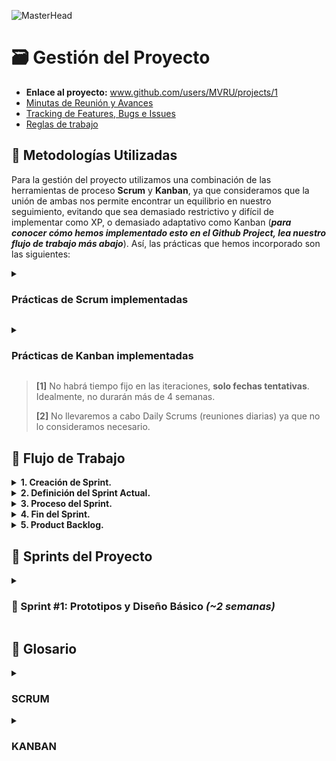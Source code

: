 ![MasterHead](https://github.com/AlejoRetamal/TP-DdeS/blob/main/docs/gesti%C3%B3n%20del%20proyecto/adjuntos/img/Project%20Management.jpg)

# 🗃️ Gestión del Proyecto

- **Enlace al proyecto:** www.github.com/users/MVRU/projects/1
- [Minutas de Reunión y Avances](https://github.com/MVRU/Prosefy/tree/main/docs/gesti%C3%B3n%20del%20proyecto/minutas)
- [Tracking de Features, Bugs e Issues](https://github.com/MVRU/Prosefy/tree/main/docs/gesti%C3%B3n%20del%20proyecto/tracking)
- [Reglas de trabajo](https://github.com/MVRU/Prosefy/tree/main/docs/gesti%C3%B3n%20del%20proyecto/reglas)

## 🔰 Metodologías Utilizadas

Para la gestión del proyecto utilizamos una combinación de las herramientas de proceso **Scrum** y **Kanban**, ya que consideramos que la unión de ambas nos permite encontrar un equilibrio en nuestro seguimiento, evitando que sea demasiado restrictivo y difícil de implementar como XP, o demasiado adaptativo como Kanban (**_para conocer cómo hemos implementado esto en el Github Project, lea nuestro flujo de trabajo más abajo_**). Así, las prácticas que hemos incorporado son las siguientes:

<details>
 <summary><h3>Prácticas de Scrum implementadas</h3></summary>

1. El flujo de trabajo se dividirá en diferentes iteraciones ("sprints" en terminología Scrum) que serán reflejadas en GitHub como "Milestones" o hitos. **<sup>[1]</sup>**

2. Al final de cada sprint, se llevará a cabo una reunión virtual por Discord para revisar el trabajo realizado, si se está conforme con el mismo, se planea el siguiente sprint (una mezcla de **Sprint Review** y **Sprint Planning**). **<sup>[2]</sup>**

3. Cuando se finaliza un sprint, se limpia el tablero y se iniciará un nuevo sprint.

4. No se pueden añadir nuevas tareas/spikes en el Sprint Backlog en medio de una iteración.

5. Se incorporó una tabla específica para pilas de producto (o Product Backlog) que se trata de una lista de elementos que se desea completar en futuros sprints. Es decir, no se trabajará en estos en la iteración actual.

6. Si se desea incorporar un elemento del Product Backlog al sprint actual, se agregará en la columna Sprint Backlog, donde se recopilarían la lista de tareas/spikes pendientes a abordar durante el sprint actual.

7. Cada elemento del Sprint Backlog tendrá una prioridad y un tamaño. Además, estará conformado por microtareas para obtener mayor claridad, distribuir la carga de trabajo de manera más equitativa y evitar la sensación de abrumación.</details>

<details>
 <summary><h3>Prácticas de Kanban implementadas</h3></summary>

1. En el estado de **"En proceso"**, no podrán haber más de 2 tareas/spikes al mismo tiempo (_límite del WIP directa por estado_).

2. No habrán roles prescritos (una práctica de Scrum).

3. Los elementos del Sprint Backlog no tendrán un nombre o estructura predefinida, como en el caso de Scrum que suelen usarse Historias de Usuario (User Stories).

4. Cada elemento del Sprint Backlog (task/spike) será incorporado en el Tablero Kanban como una tarjeta.</details>

> **[1]** No habrá tiempo fijo en las iteraciones, **solo fechas tentativas**. Idealmente, no durarán más de 4 semanas.
>
> **[2]** No llevaremos a cabo Daily Scrums (reuniones diarias) ya que no lo consideramos necesario.

## 💼 Flujo de Trabajo

<details>
 <summary><b>1. Creación de Sprint.</b></summary>
   
 - Para crear iteraciones/sprints utilizamos los "milestones" de Github.
      - Definimos el nombre, los objetivos y la duración tentativa del sprint.
      ![image](https://github.com/AlejoRetamal/TP-DdeS/assets/92191306/78c38758-5b8a-4a43-8f1b-cf6e2733ac61)</details>

<details>
 <summary><b>2. Definición del Sprint Actual.</b></summary>

- Se definen las tareas/spikes que serán abordadas en el sprint.
  ![image](https://github.com/AlejoRetamal/TP-DdeS/assets/92191306/1d43a7cc-948f-44a2-920d-9da7a6b0b868)
  - Los elementos del sprint backlog (tareas/spikes) serán añadidos como "issues" de Github.
  - Cada elemento tendrá su prioridad, tamaño y actividades para completarla.
  ![image](https://github.com/AlejoRetamal/TP-DdeS/assets/92191306/c10e827d-26e6-4df9-bb22-9a98a96c4c56)
  </details>

<details>
 <summary><b>3. Proceso del Sprint.</b></summary>
   
 - Cada tarea/spike posee un número previo a su nombre que indica el orden sugerido en el que debería realizarse.
      - Así, es probable que comencemos a trabajar en el primer elemento o los dos primeros elementos del sprint backlog.
         - El estado "En proceso" solo admite que se puedan trabajar como máximo en 2 tareas/spikes al mismo tiempo.
      - Un elemento se considerará terminado cuando se completen los checkbox en la descripción del "issue". En ese caso, la tarjeta será movida al estado "Revisar".
        ![image](https://github.com/AlejoRetamal/TP-DdeS/assets/92191306/e853afca-f57e-4ad9-ad5b-f473548ffc45)
    - El mismo proceso se repetirá hasta que todos los elementos se encuentren en la columna "Revisar".</details>

<details>
 <summary><b>4. Fin del Sprint.</b></summary>
   
 - Mediante una reunión virtual, se revisarán todas las tareas/spikes en la columna "Revisar" para encontrar posibles aspectos a mejorar y errores a solucionar.
      - Se determina si se puede dar fin al sprint actual o deben realizarse cambios/mejoras a alguno de los elementos.
   - Si se pone fin al sprint, los elementos se mueven a la columna "Terminado". Y se planifica el siguiente sprint, repitiendo todo el proceso anterior desde el punto 1.
   ![image](https://github.com/AlejoRetamal/TP-DdeS/assets/92191306/db3812ad-aa25-4c5e-9821-bd6568ea0594)
   - Los aspectos más importantes de la reunión serán documentados en el repositorio de Github en el directorio [docs/gestión del proyecto/minutas](https://github.com/MVRU/Prosefy/tree/main/docs/gesti%C3%B3n%20del%20proyecto/minutas).</details>

<details>
 <summary><b>5. Product Backlog.</b></summary>

- En cualquier momento, cuando se desee añadir una tarea/spike para abordar en futuras iteraciones/sprints, se pueden añadir elementos a la tabla "Product Backlog".
  ![image](https://github.com/AlejoRetamal/TP-DdeS/assets/92191306/7b84edc1-c49b-4446-b917-6ff839c3c9a6)
  - Estos elementos no tienen un sprint asignado y es útil para registrar tareas/spikes que necesitamos completar más adelante y tememos olvidar.
  - Además, puede facilitar la tarea de planificar próximos sprints ya que, durante las reuniones, debería analizarse si alguno de los elementos del product backlog podría incluirse al próximo sprint.</details>

## 🎯 Sprints del Proyecto

<details>
 <summary><h3>💠 Sprint #1: Prototipos y Diseño Básico <i>(~2 semanas)</i></h3></summary>

- **Descripción:** Se elaborarán prototipos y se diseñará la estructura de navegación y los elementos de la página web. Se llevarán a cabo pruebas básicas para validar su funcionalidad y presentación en diferentes dispositivos y navegadores.

- **Objetivos:**

  - Elaborar diferentes prototipos hasta obtener uno que se ajuste a nuestras expectativas para la página web.
  - Realizar el diseño básico de la página web, incluyendo la estructura de navegación y la disposición de elementos.
  - Realizar pruebas básicas de funcionalidad y presentación para validar que la página web cumple con los requisitos iniciales y que se muestra correctamente en diferentes dispositivos y navegadores.
  - Asegurar que la configuración inicial esté lista para continuar con los siguientes sprints.

- **Sprint Backlog:**
  1. Elaborar prototipos.
  2. Diseñar la estructura de navegación.
  3. Desarrollo front-end del prototipo.
  4. Realizar pruebas básicas de funcionalidad y presentación.</details>

## 📖 Glosario

<details>
 <summary><h3>SCRUM</h3></summary>

- **Historias de usuario:** Descripciones breves de funcionalidades o requisitos desde la perspectiva del usuario o cliente.
- **Incremento:** Resultado final de un sprint que agrega valor al producto y es potencialmente entregable.
- **Product Backlog:** Lista priorizada de funcionalidades, requisitos y mejoras del producto, gestionada por el Product Owner.
- **Scrum diario:** Reunión corta y diaria en la que el equipo de desarrollo sincroniza actividades, identifica obstáculos y planifica el trabajo para el próximo día.
- **Spike:** Actividad de investigación y exploración que se realiza para obtener información adicional antes de abordar una tarea específica.
- **Sprint o iteración:** Intervalo de tiempo fijo durante el cual se desarrolla un incremento del producto.
- **Sprint Backlog:** Lista de elementos seleccionados del Product Backlog para trabajar durante el sprint actual.
- **Sprint Planning:** Reunión en la que el equipo de desarrollo selecciona las tareas a realizar durante el próximo sprint y planifica cómo llevarlas a cabo.
- **Sprint Review:** Reunión al finalizar el sprint, en la que el equipo de desarrollo muestra el trabajo completado y recibe retroalimentación de los stakeholders.
- **Task o tarea:** Unidad de trabajo específica y tangible que se debe realizar para completar un elemento del Sprint Backlog.</details>

<details>
 <summary><h3>KANBAN</h3></summary>

- **Columna:** Son las diferentes etapas o estados por los que pasa una tarjeta en el tablero Kanban. Por ejemplo, "Por hacer" (Sprint Backlog), "En progreso", "Revisar" y "Completado" son las columnas que utilizaremos.
- **Límite de trabajo en progreso (WIP):** Es el número máximo de tarjetas que se permiten en una columna específica. El WIP ayuda a controlar el flujo de trabajo y evitar la acumulación excesiva de trabajo en una etapa determinada.
- **Tablero Kanban:** Es la representación visual del flujo de trabajo, generalmente dividido en columnas que representan las diferentes etapas o estados de las tareas.
- **Tarjeta:** Es una unidad de trabajo que se visualiza en el tablero Kanban. Cada tarjeta representa una tarea o un elemento de trabajo y contiene información relevante, como descripción, fecha límite y responsable.</details>
